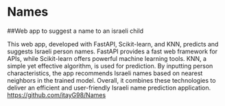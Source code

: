 # Names
##Web app to suggest a name to an israeli child

This web app, developed with FastAPI, Scikit-learn, and KNN, predicts and suggests Israeli person names. FastAPI provides a fast web framework for APIs, while Scikit-learn offers powerful machine learning tools. KNN, a simple yet effective algorithm, is used for prediction. By inputting person characteristics, the app recommends Israeli names based on nearest neighbors in the trained model. Overall, it combines these technologies to deliver an efficient and user-friendly Israeli name prediction application. https://github.com/itayG98/Names
